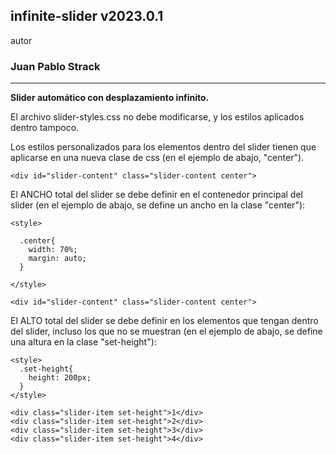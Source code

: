 ## infinite-slider v2023.0.1

autor
### Juan Pablo Strack

___________________

**Slider automático con desplazamiento infinito.**

El archivo slider-styles.css no debe modificarse, y los estilos aplicados dentro tampoco.

Los estilos personalizados para los elementos dentro del slider tienen que aplicarse en una nueva clase de css (en el ejemplo de abajo, "center").

```
<div id="slider-content" class="slider-content center">
```

El ANCHO total del slider se debe definir en el contenedor principal del slider (en el ejemplo de abajo, se define un ancho en la clase "center"):

```
<style>

  .center{
    width: 70%;
    margin: auto;
  }

</style>

<div id="slider-content" class="slider-content center">
```

El ALTO total del slider se debe definir en los elementos que tengan dentro del slider, incluso los que no se muestran (en el ejemplo de abajo, se define una altura en la clase "set-height"):

```
<style>
  .set-height{
    height: 200px;
  }
</style>

<div class="slider-item set-height">1</div>
<div class="slider-item set-height">2</div>
<div class="slider-item set-height">3</div>
<div class="slider-item set-height">4</div>
```
